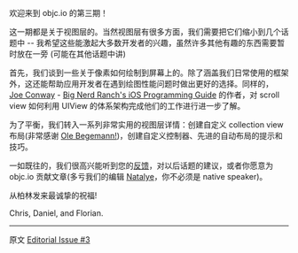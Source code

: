 欢迎来到 objc.io 的第三期！

这一期都是关于视图层的。当然视图层有很多方面，我们需要把它们缩小到几个话题中 -- 我希望这些能激起大多数开发者的兴趣，虽然许多其他有趣的东西需要暂时放在一旁 (可能在其他话题中讲)

首先，我们谈到一些关于像素如何绘制到屏幕上的。除了涵盖我们日常使用的框架外，这还能帮助应用开发者在遇到绘图性能问题时做出更好的选择。同样的， [Joe Conway][2] -  [Big Nerd Ranch's iOS Programming Guide][3] 的作者，对 scroll view 如何利用 UIView 的体系架构完成他们的工作进行进一步了解。

为了平衡，我们转入一系列非常实用的视图层详情：创建自定义 collection view 布局(非常感谢 [Ole Begemann!][4])，创建自定义控制器、先进的自动布局的提示和技巧。

一如既往的，我们很高兴能听到您的[反馈][5]，对以后话题的建议，或者你愿意为 objc.io 贡献文章(多亏我们的编辑 [Natalye][6]，你不必须是 native speaker)。

从柏林发来最诚挚的祝福!

Chris, Daniel, and Florian.


---

 


[1]: http://www.objc.io/issue-3/index.html
[2]: http://stablekernel.com
[3]: http://www.bignerdranch.com/book/ios_programming_the_big_nerd_ranch_guide
[4]: http://oleb.net
[5]: mailTo:mail@objc.io
[6]: https://twitter.com/deutschbitte
[7]: http://objccn.io/issue-3

原文 [Editorial Issue #3](http://www.objc.io/issue-3/editorial.html)